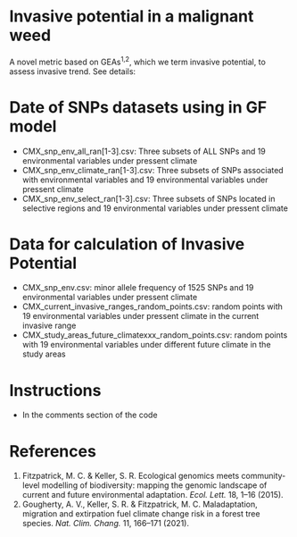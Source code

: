 # Invasive potential in a malignant weed
A novel metric based on GEAs<sup>1</sup><sup>,</sup><sup>2</sup>, which we term invasive potential, to assess invasive trend.
See details:

# Date of SNPs datasets using in GF model
- CMX_snp_env_all_ran[1-3].csv: Three subsets of ALL SNPs and 19 environmental variables under pressent climate
- CMX_snp_env_climate_ran[1-3].csv: Three subsets of SNPs associated with environmental variables and 19 environmental variables under pressent climate
- CMX_snp_env_select_ran[1-3].csv: Three subsets of SNPs located in selective regions and 19 environmental variables under pressent climate
# Data for calculation of Invasive Potential
- CMX_snp_env.csv: minor allele frequency of 1525 SNPs and 19 environmental variables under pressent climate
- CMX_current_invasive_ranges_random_points.csv: random points with 19 environmental variables under pressent climate in the current invasive range
- CMX_study_areas_future_climatexxx_random_points.csv: random points with 19 environmental variables under different future climate in the study areas
# Instructions 
- In the comments section of the code
# References
1. Fitzpatrick, M. C. & Keller, S. R. Ecological genomics meets community-level modelling of biodiversity: mapping the genomic landscape of current and future environmental adaptation. *Ecol. Lett.* 18, 1–16 (2015).
2. Gougherty, A. V., Keller, S. R. & Fitzpatrick, M. C. Maladaptation, migration and extirpation fuel climate change risk in a forest tree species. *Nat. Clim. Chang.* 11, 166–171 (2021).

